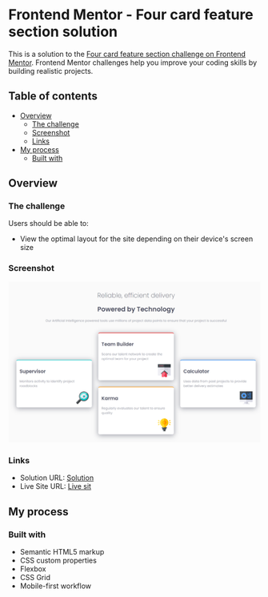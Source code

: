 # Frontend Mentor - Four card feature section solution

This is a solution to the [Four card feature section challenge on Frontend Mentor](https://www.frontendmentor.io/challenges/four-card-feature-section-weK1eFYK). Frontend Mentor challenges help you improve your coding skills by building realistic projects. 

## Table of contents

- [Overview](#overview)
  - [The challenge](#the-challenge)
  - [Screenshot](#screenshot)
  - [Links](#links)
- [My process](#my-process)
  - [Built with](#built-with)
    
## Overview

### The challenge

Users should be able to:

- View the optimal layout for the site depending on their device's screen size

### Screenshot

![](./mnmkato.github.io_four-card-feature-section_.png)

### Links

- Solution URL: [Solution](https://github.com/mnmkato/four-card-feature-section)
- Live Site URL: [Live sit](https://mnmkato.github.io/four-card-feature-section)

## My process

### Built with

- Semantic HTML5 markup
- CSS custom properties
- Flexbox
- CSS Grid
- Mobile-first workflow
